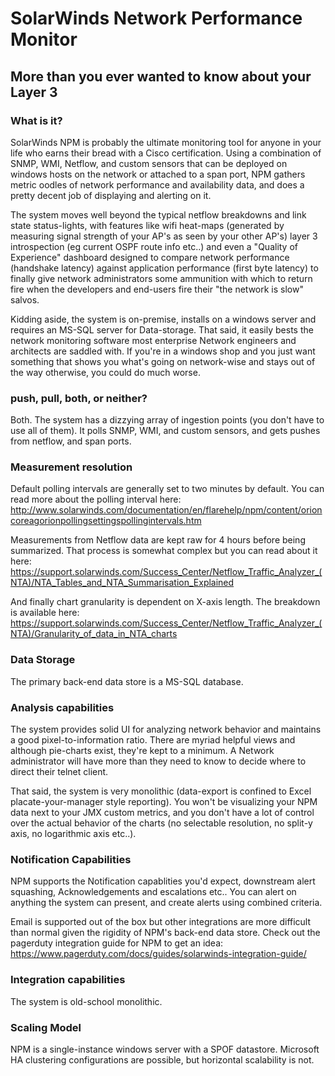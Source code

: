# SolarWinds Network Performance Monitor

## More than you ever wanted to know about your Layer 3

### What is it? 
SolarWinds NPM is probably the ultimate monitoring tool for anyone in your life
who earns their bread with a Cisco certification. Using a combination of SNMP,
WMI, Netflow, and custom sensors that can be deployed on windows hosts on the
network or attached to a span port, NPM gathers metric oodles of network
performance and availability data, and does a pretty decent job of displaying
and alerting on it. 

The system moves well beyond the typical netflow breakdowns and link state
status-lights, with features like wifi heat-maps (generated by measuring signal
strength of your AP's as seen by your other AP's) layer 3 introspection (eg
current OSPF route info etc..) and even a "Quality of Experience" dashboard
designed to compare network performance (handshake latency) against application
performance (first byte latency) to finally give network administrators some
ammunition with which to return fire when the developers and end-users fire
their "the network is slow" salvos.

Kidding aside, the system is on-premise, installs on a windows server and
requires an MS-SQL server for Data-storage. That said, it easily bests the
network monitoring software most enterprise Network engineers and architects
are saddled with. If you're in a windows shop and you just want something that
shows you what's going on network-wise and stays out of the way otherwise, you
could do much worse.

### push, pull, both, or neither?
Both. The system has a dizzying array of ingestion points (you don't have to
use all of them). It polls SNMP, WMI, and custom sensors, and gets pushes from
netflow, and span ports.

### Measurement resolution 
Default polling intervals are generally set to two minutes by default. You can
read more about the polling interval here:
http://www.solarwinds.com/documentation/en/flarehelp/npm/content/orioncoreagorionpollingsettingspollingintervals.htm

Measurements from Netflow data are kept raw for 4 hours before being
summarized. That process is somewhat complex but you can read about it here: 
https://support.solarwinds.com/Success_Center/Netflow_Traffic_Analyzer_(NTA)/NTA_Tables_and_NTA_Summarisation_Explained

And finally chart granularity is dependent on X-axis length. The breakdown is
available here: 
https://support.solarwinds.com/Success_Center/Netflow_Traffic_Analyzer_(NTA)/Granularity_of_data_in_NTA_charts

### Data Storage 
The primary back-end data store is a MS-SQL database.

### Analysis capabilities
The system provides solid UI for analyzing network behavior and maintains a
good pixel-to-information ratio. There are myriad helpful views and although
pie-charts exist, they're kept to a minimum. A Network administrator will have
more than they need to know to decide where to direct their telnet client.

That said, the system is very monolithic (data-export is confined to Excel
placate-your-manager style reporting). You won't be visualizing your NPM data
next to your JMX custom metrics, and you don't have a lot of control over the
actual behavior of the charts (no selectable resolution, no split-y axis, no
logarithmic axis etc..). 

### Notification Capabilities
NPM supports the Notification capablities you'd expect, downstream alert
squashing, Acknowledgements and escalations etc.. You can alert on anything the
system can present, and create alerts using combined criteria. 

Email is supported out of the box but other integrations are more difficult
than normal given the rigidity of NPM's back-end data store. Check out the
pagerduty integration guide for NPM to get an idea:
https://www.pagerduty.com/docs/guides/solarwinds-integration-guide/

### Integration capabilities
The system is old-school monolithic. 

### Scaling Model
NPM is a single-instance windows server with a SPOF datastore. Microsoft HA
clustering configurations are possible, but horizontal scalability is not. 

